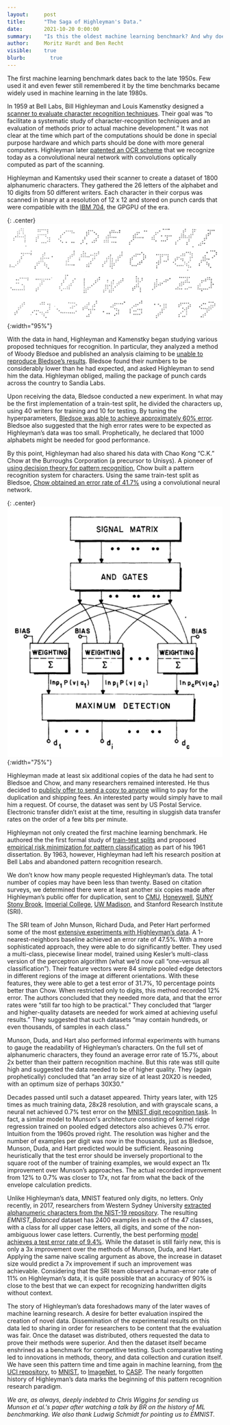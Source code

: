 ```yaml
---
layout:     post
title:      "The Saga of Highleyman's Data."
date:       2021-10-20 0:00:00
summary:    "Is this the oldest machine learning benchmark? And why does this general dataset benchmarking process arise so naturally?"
author:     Moritz Hardt and Ben Recht
visible:    true
blurb: 		  true
---
```


The first machine learning benchmark dates back to the late 1950s. Few used it and even fewer still remembered it by the time benchmarks became widely used in machine learning in the late 1980s.

In 1959 at Bell Labs, Bill Highleyman and Louis Kamenstky designed a [scanner to evaluate character recognition techniques](https://dl.acm.org/doi/10.1145/1457838.1457894). Their goal was “to facilitate a systematic study of character-recognition techniques and an evaluation of methods prior to actual machine development.” It was not clear at the time which part of the computations should be done in special purpose hardware and which parts should be done with more general computers. Highleyman later [patented an OCR scheme](https://patents.google.com/patent/US2978675A/en) that we recognize today as a convolutional neural network with convolutions optically computed as part of the scanning.

Highleyman and Kamentsky used their scanner to create a dataset of 1800 alphanumeric characters. They gathered the 26 letters of the alphabet and 10 digits from 50 different writers. Each character in their corpus was scanned in binary at a resolution of 12 x 12 and stored on punch cards that were compatible with the [IBM 704](https://en.wikipedia.org/wiki/IBM_704), the GPGPU of the era.

{: .center}
![A look at Highleyman’s digits](/assets/highleyman-data.png){:width="95%"}

With the data in hand, Highleyman and Kamenstky began studying various proposed techniques for recognition. In particular, they analyzed a method of Woody Bledsoe and published an analysis claiming to be [unable to reproduce Bledsoe’s results](https://ieeexplore.ieee.org/document/5219829). Bledsoe found their numbers to be considerably lower than he had expected, and asked Highleyman to send him the data. Highleyman obliged, mailing the package of punch cards across the country to Sandia Labs.

Upon receiving the data, Bledsoe conducted a new experiment. In what may be the first implementation of a train-test split, he divided the characters up, using 40 writers for training and 10 for testing. By tuning the hyperparameters, [Bledsoe was able to achieve approximately 60% error](https://ieeexplore.ieee.org/document/5219162). Bledsoe also suggested that the high error rates were to be expected as Highleyman’s data was too small. Prophetically, he declared that 1000 alphabets might be needed for good performance.

By this point, Highleyman had also shared his data with Chao Kong “C.K.” Chow at the Burroughs Corporation (a precursor to Unisys). A pioneer of [using decision theory for pattern recognition](https://ieeexplore.ieee.org/document/5222035), Chow built a pattern recognition system for characters. Using the same train-test split as Bledsoe, [Chow obtained an error rate of 41.7%](https://ieeexplore.ieee.org/document/5219431) using a convolutional neural network.

{: .center}
![Chow’s architecture](/assets/chownet.png){:width="75%"}

Highleyman made at least six additional copies of the data he had sent to Bledsoe and Chow, and many researchers remained interested. He thus decided to [publicly offer to send a copy to anyone](https://ieeexplore.ieee.org/document/4037813) willing to pay for the duplication and shipping fees. An interested party would simply have to mail him a request. Of course, the dataset was sent by US Postal Service. Electronic transfer didn’t exist at the time, resulting in sluggish data transfer rates on the order of a few bits per minute.

Highleyman not only created the first machine learning benchmark. He authored the the first formal study of [train-test splits](https://ieeexplore.ieee.org/document/6768949) and proposed [empirical risk minimization for pattern classification](https://ieeexplore.ieee.org/document/4066882) as part of his 1961 dissertation.
By 1963, however, Highleyman had left his research position at Bell Labs and abandoned pattern recognition research.

We don’t know how many people requested Highleyman’s data. The total number of copies may have been less than twenty. Based on citation surveys, we determined there were at least another six copies made after Highleyman’s public offer for duplication, sent to  [CMU](https://ieeexplore.ieee.org/abstract/document/1671536), [Honeywell](https://ieeexplore.ieee.org/document/1671257), [SUNY Stony Brook](https://ieeexplore.ieee.org/document/5008873), [Imperial College](https://spiral.imperial.ac.uk/bitstream/10044/1/16132/2/Ullmann-JR-1968-PhD-Thesis.pdf), [UW Madison](https://www.sciencedirect.com/science/article/abs/pii/0031320371900045), and Stanford Research Institute (SRI).

The SRI team of John Munson, Richard Duda, and Peter Hart performed some of the most [extensive experiments with Highleyman’s data](https://ieeexplore.ieee.org/document/1687355). A 1-nearest-neighbors baseline achieved an error rate of 47.5%. With a more sophisticated approach, they were able to do significantly better. They used a multi-class, piecewise linear model, trained using Kesler’s multi-class version of the perceptron algorithm (what we’d now call “one-versus all classification”). Their feature vectors were 84 simple pooled edge detectors in different regions of the image at different orientations. With these features, they were able to get a test error of 31.7%, 10 percentage points better than Chow. When restricted only to digits, this method recorded 12% error. The authors concluded that they needed more data, and that the error rates were “still far too high to be practical.” They concluded that “larger and higher-quality datasets are needed for work aimed at achieving useful results.” They suggested that such datasets “may contain hundreds, or even thousands, of samples in each class.”

Munson, Duda, and Hart also performed informal experiments with humans to gauge the readability of Highleyman’s characters. On the full set of alphanumeric characters, they found an average error rate of 15.7%, about 2x better than their pattern recognition machine. But this rate was still quite high and suggested the data needed to be of higher quality. They (again prophetically) concluded that “an array size of at least 20X20 is needed, with an optimum size of perhaps 30X30.”

Decades passed until such a dataset appeared. Thirty years later, with 125 times as much training data, 28x28 resolution, and with grayscale scans, a neural net achieved 0.7% test error on the [MNIST digit recognition task](http://yann.lecun.com/exdb/mnist/). In fact, a similar model to Munson's architecture consisting of kernel ridge regression trained on pooled edged detectors also achieves 0.7% error. Intuition from the 1960s proved right. The resolution was higher and the number of examples per digit was now in the thousands, just as Bledsoe, Munson, Duda, and Hart predicted would be sufficient. Reasoning heuristically that the test error should be inversely proportional to the square root of the number of training examples, we would expect an 11x improvement over Munson’s approaches. The actual recorded improvement from 12% to 0.7% was closer to 17x, not far from what the back of the envelope calculation predicts.

Unlike Highleyman’s data, MNIST featured only digits, no letters. Only recently, in 2017, researchers from Western Sydney University [extracted alphanumeric characters from the NIST-19 repository](https://arxiv.org/abs/1702.05373). The resulting *EMNIST_Balanced* dataset has 2400 examples in each of the 47 classes, with a class for all upper case letters, all digits, and some of the non-ambiguous lower case letters. Currently, the best performing [model achieves a test error rate of 9.4%](https://www.mdpi.com/2076-3417/9/15/3169). While the dataset is still fairly new, this is only a 3x improvement over the methods of Munson, Duda, and Hart. Applying the same naive scaling argument as above, the increase in dataset size would predict a 7x improvement if such an improvement was achievable. Considering that the SRI team observed a human-error rate of 11% on Highleyman’s data, it is quite possible that an accuracy of 90% is close to the best that we can expect for recognizing handwritten digits without context.

The story of Highleyman’s data foreshadows many of the later waves of machine learning research. A desire for better evaluation inspired the creation of novel data. Dissemination of the experimental results on this data led to sharing in order for researchers to be content that the evaluation was fair. Once the dataset was distributed, others requested the data to prove their methods were superior. And then the dataset itself became enshrined as a benchmark for competitive testing.  Such comparative testing led to innovations in methods, theory, and data collection and curation itself. We have seen this pattern time and time again in machine learning, from [the UCI repository](https://archive.ics.uci.edu/ml/index.php), to [MNIST](http://yann.lecun.com/exdb/mnist/), to [ImageNet](https://www.image-net.org/), to [CASP](https://predictioncenter.org/). The nearly forgotten history of Highleyman’s data marks the beginning of this pattern recognition research paradigm.

*We are, as always, deeply indebted to Chris Wiggins for sending us Munson et al.'s paper after watching a talk by BR on the history of ML benchmarking. We also thank Ludwig Schmidt for pointing us to EMNIST.*
